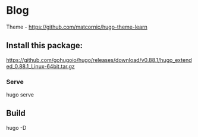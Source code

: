 # Blog

Theme - https://github.com/matcornic/hugo-theme-learn

## Install this package:

https://github.com/gohugoio/hugo/releases/download/v0.88.1/hugo_extended_0.88.1_Linux-64bit.tar.gz


### Serve
hugo serve

## Build 

hugo -D

